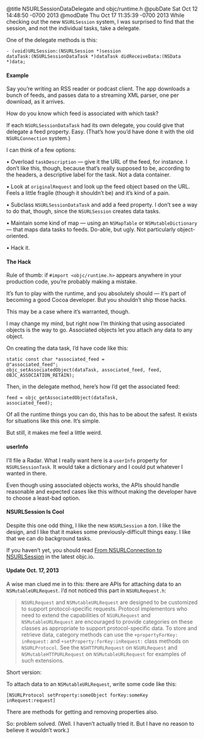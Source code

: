 @title NSURLSessionData&shy;Delegate and objc/runtime.h
@pubDate Sat Oct 12 14:48:50 -0700 2013
@modDate Thu Oct 17 11:35:39 -0700 2013
While checking out the new `NSURLSession` system, I was surprised to find that the session, and not the individual tasks, take a delegate.

One of the delegate methods is this:

<code>- (void)URLSession:&#8203;(NSURLSession \*)&#8203;session dataTask:&#8203;(NSURLSessionDataTask \*)dataTask didReceiveData:&#8203;(NSData \*)data;</code>

#### Example

Say you’re writing an RSS reader or podcast client. The app downloads a bunch of feeds, and passes data to a streaming XML parser, one per download, as it arrives.

How do you know which feed is associated with which task?

If each <code>NSURLSession&#8203;DataTask</code> had its own delegate, you could give that delegate a feed property. Easy. (That’s how you’d have done it with the old <code>NSURL&#8203;Connection</code> system.)

I can think of a few options:

• Overload `taskDescription` — give it the URL of the feed, for instance. I don’t like this, though, because that’s really supposed to be, according to the headers, a descriptive label for the task. Not a data container.

• Look at `originalRequest` and look up the feed object based on the URL. Feels a little fragile (though it shouldn’t be) and it’s kind of a pain.

• Subclass <code>NSURLSession&#8203;DataTask</code> and add a feed property. I don’t see a way to do that, though, since the <code>NSURL&#8203;Session</code> creates data tasks.

• Maintain some kind of map — using an `NSMapTable` or <code>NSMutable&#8203;Dictionary</code> — that maps data tasks to feeds. Do-able, but ugly. Not particularly object-oriented.

• Hack it.

#### The Hack

Rule of thumb: if <code>#import &lt;objc/runtime.h&gt;</code> appears anywhere in your production code, you’re probably making a mistake.

It’s fun to play with the runtime, and you absolutely should — it’s part of becoming a good Cocoa developer. But you shouldn’t ship those hacks.

This may be a case where it’s warranted, though.

I may change my mind, but right now I’m thinking that using associated objects is the way to go. Associated objects let you attach any data to any object.

On creating the data task, I’d have code like this:

<code>static const char *associated\_feed = @"associated\_feed";</code><br />
<code>objc\_setAssociatedObject&#8203;(dataTask, associated\_feed, feed, OBJC\_ASSOCIATION\_RETAIN);</code>

Then, in the delegate method, here’s how I’d get the associated feed:

<code>feed = objc\_getAssociatedObject&#8203;(dataTask, associated\_feed);</code>

Of all the runtime things you can do, this has to be about the safest. It exists for situations like this one. It’s simple.

But still, it makes me feel a little weird.

#### userInfo

I’ll file a Radar. What I really want here is a `userInfo` property for <code>NSURLSessionTask</code>. It would take a dictionary and I could put whatever I wanted in there.

Even though using associated objects works, the APIs should handle reasonable and expected cases like this without making the developer have to choose a least-bad option.

#### NSURLSession Is Cool

Despite this one odd thing, I like the new `NSURLSession` a <em>ton</em>. I like the design, and I like that it makes some previously-difficult things easy. I like that we can do background tasks.

If you haven’t yet, you should read [From NSURLConnection to NSURLSession](http://www.objc.io/issue-5/from-nsurlconnection-to-nsurlsession.html) in the latest objc.io.

#### Update Oct. 17, 2013

A wise man clued me in to this: there are APIs for attaching data to an `NSMutableURLRequest`. I’d not noticed this part in `NSURLRequest.h`:

>`NSURLRequest` and `NSMutableURLRequest` are designed to be customized to support protocol-specific requests. Protocol implementors who need to extend the capabilities of `NSURLRequest` and `NSMutableURLRequest` are encouraged to provide categories on these classes as appropriate to support protocol-specific data. To store and retrieve data, category methods can use the <code>+propertyForKey:&#8203;inRequest:</code> and <code>+setProperty:&#8203;forKey:&#8203;inRequest:</code> class methods on `NSURLProtocol`. See the `NSHTTPURLRequest` on `NSURLRequest` and `NSMutableHTTPURLRequest` on `NSMutableURLRequest` for examples of such extensions.

Short version:

To attach data to an `NSMutableURLRequest`, write some code like this:

<code>[NSURLProtocol setProperty:someObject forKey:someKey inRequest:request]</code>

There are methods for getting and removing properties also.

So: problem solved. (Well. I haven’t actually tried it. But I have no reason to believe it wouldn’t work.)
